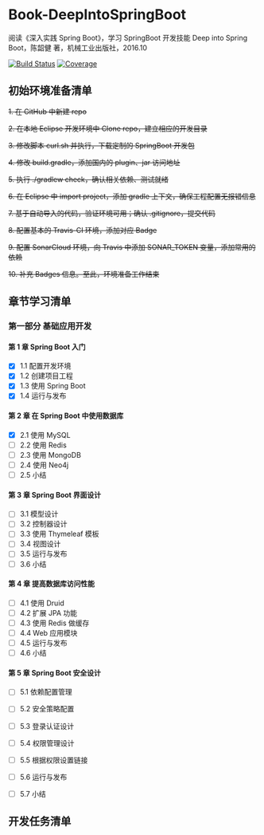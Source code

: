 # Book-DeepIntoSpringBoot

阅读《深入实践 Spring Boot》，学习 SpringBoot 开发技能
  Deep into Spring Boot，陈韶健 著，机械工业出版社，2016.10

[![Build Status](https://travis-ci.com/welldoer/Book-DeepIntoSpringBoot.svg?branch=master)](https://travis-ci.com/welldoer/Book-DeepIntoSpringBoot)
[![Coverage](https://sonarcloud.io/api/project_badges/measure?project=welldoer_Book-DeepIntoSpringBoot&metric=coverage)](https://sonarcloud.io/dashboard?id=welldoer_Book-DeepIntoSpringBoot)


## 初始环境准备清单

~~1. 在 GitHub 中新建 repo~~

~~2. 在本地 Eclipse 开发环境中 Clone repo，建立相应的开发目录~~

~~3. 修改脚本 curl.sh 并执行，下载定制的 SpringBoot 开发包~~

~~4. 修改 build.gradle，添加国内的 plugin、jar 访问地址~~

~~5. 执行 ./gradlew check，确认相关依赖、测试就绪~~

~~6. 在 Eclipse 中 import project，添加 gradle 上下文，确保工程配置无报错信息~~

~~7. 基于自动导入的代码，验证环境可用；确认 .gitignore，提交代码~~

~~8. 配置基本的 Travis-CI 环境，添加对应 Badge~~

~~9. 配置 SonarCloud 环境，向 Travis 中添加 SONAR_TOKEN 变量，添加常用的依赖~~

~~10. 补充 Badges 信息。至此，环境准备工作结束~~


## 章节学习清单

### 第一部分 基础应用开发

#### 第 1 章  Spring Boot 入门

- [X] 1.1 配置开发环境
- [X] 1.2 创建项目工程
- [X] 1.3 使用 Spring Boot
- [X] 1.4 运行与发布

#### 第 2 章  在 Spring Boot 中使用数据库

- [X] 2.1 使用 MySQL
- [ ] 2.2 使用 Redis
- [ ] 2.3 使用 MongoDB
- [ ] 2.4 使用 Neo4j
- [ ] 2.5 小结

#### 第 3 章  Spring Boot 界面设计

- [ ] 3.1 模型设计
- [ ] 3.2 控制器设计
- [ ] 3.3 使用 Thymeleaf 模板
- [ ] 3.4 视图设计
- [ ] 3.5 运行与发布
- [ ] 3.6 小结

#### 第 4 章  提高数据库访问性能

- [ ] 4.1 使用 Druid
- [ ] 4.2 扩展 JPA 功能
- [ ] 4.3 使用 Redis 做缓存
- [ ] 4.4 Web 应用模块
- [ ] 4.5 运行与发布
- [ ] 4.6 小结

#### 第 5 章  Spring Boot 安全设计

- [ ] 5.1 依赖配置管理
- [ ] 5.2 安全策略配置
- [ ] 5.3 登录认证设计
- [ ] 5.4 权限管理设计
- [ ] 5.5 根据权限设置链接
- [ ] 5.6 运行与发布
- [ ] 5.7 小结




## 开发任务清单



